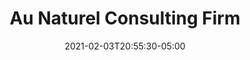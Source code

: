 ---
title: "Au Naturel Consulting Firm"
date: 2021-02-03T20:55:30-05:00
draft: false
images:
- "img/aunaturelconsulting.com.jpg"
link: "https://aunaturelconsulting.com"
src: "https://gitlab.com/aunaturel/aunaturelconsulting.com"
categories:
- "Hugo"
- "Netlify"
---